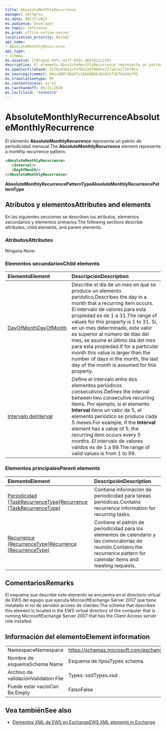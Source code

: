 ```yaml
---
title: AbsoluteMonthlyRecurrence
manager: sethgros
ms.date: 09/17/2015
ms.audience: Developer
ms.topic: reference
ms.prod: office-online-server
localization_priority: Normal
api_name:
- AbsoluteMonthlyRecurrence
api_type:
- schema
ms.assetid: 178fa0ae-9dfc-417f-933c-d657d31c2161
description: El elemento AbsoluteMonthlyRecurrence representa un patrón de periodicidad mensual.
ms.openlocfilehash: 3176cd30a1cfe7b2310f960ce377ab7a277e795a
ms.sourcegitcommit: 88ec988f2bb67c1866d06b361615f3674a24e795
ms.translationtype: MT
ms.contentlocale: es-ES
ms.lasthandoff: 05/31/2020
ms.locfileid: "44460438"
---
```

# <a name="absolutemonthlyrecurrence"></a><span data-ttu-id="dc272-103">AbsoluteMonthlyRecurrence</span><span class="sxs-lookup"><span data-stu-id="dc272-103">AbsoluteMonthlyRecurrence</span></span>

<span data-ttu-id="dc272-104">El elemento **AbsoluteMonthlyRecurrence** representa un patrón de periodicidad mensual.</span><span class="sxs-lookup"><span data-stu-id="dc272-104">The **AbsoluteMonthlyRecurrence** element represents a monthly recurrence pattern.</span></span> 
  
```xml
<AbsoluteMonthlyRecurrence>
   <Interval/>
   <DayOfMonth/>
</AbsoluteMonthlyRecurrence>
```

 <span data-ttu-id="dc272-105">**AbsoluteMonthlyRecurrencePatternType**</span><span class="sxs-lookup"><span data-stu-id="dc272-105">**AbsoluteMonthlyRecurrencePatternType**</span></span>
## <a name="attributes-and-elements"></a><span data-ttu-id="dc272-106">Atributos y elementos</span><span class="sxs-lookup"><span data-stu-id="dc272-106">Attributes and elements</span></span>

<span data-ttu-id="dc272-107">En las siguientes secciones se describen los atributos, elementos secundarios y elementos primarios.</span><span class="sxs-lookup"><span data-stu-id="dc272-107">The following sections describe attributes, child elements, and parent elements.</span></span>
  
### <a name="attributes"></a><span data-ttu-id="dc272-108">Atributos</span><span class="sxs-lookup"><span data-stu-id="dc272-108">Attributes</span></span>

<span data-ttu-id="dc272-109">Ninguna.</span><span class="sxs-lookup"><span data-stu-id="dc272-109">None.</span></span>
  
### <a name="child-elements"></a><span data-ttu-id="dc272-110">Elementos secundarios</span><span class="sxs-lookup"><span data-stu-id="dc272-110">Child elements</span></span>

|<span data-ttu-id="dc272-111">**Elemento**</span><span class="sxs-lookup"><span data-stu-id="dc272-111">**Element**</span></span>|<span data-ttu-id="dc272-112">**Descripción**</span><span class="sxs-lookup"><span data-stu-id="dc272-112">**Description**</span></span>|
|:-----|:-----|
|[<span data-ttu-id="dc272-113">DayOfMonth</span><span class="sxs-lookup"><span data-stu-id="dc272-113">DayOfMonth</span></span>](dayofmonth.md) <br/> |<span data-ttu-id="dc272-114">Describe el día de un mes en que se produce un elemento periódico.</span><span class="sxs-lookup"><span data-stu-id="dc272-114">Describes the day in a month that a recurring item occurs.</span></span> <span data-ttu-id="dc272-115">El intervalo de valores para esta propiedad es de 1 a 31.</span><span class="sxs-lookup"><span data-stu-id="dc272-115">The range of values for this property is 1 to 31.</span></span> <span data-ttu-id="dc272-116">Si, en un mes determinado, este valor es superior al número de días del mes, se asume el último día del mes para esta propiedad.</span><span class="sxs-lookup"><span data-stu-id="dc272-116">If for a particular month this value is larger than the number of days in the month, the last day of the month is assumed for this property.</span></span>  <br/> |
|[<span data-ttu-id="dc272-117">Intervalo de</span><span class="sxs-lookup"><span data-stu-id="dc272-117">Interval</span></span>](interval.md) <br/> |<span data-ttu-id="dc272-118">Define el intervalo entre dos elementos periódicos consecutivos.</span><span class="sxs-lookup"><span data-stu-id="dc272-118">Defines the interval between two consecutive recurring items.</span></span> <span data-ttu-id="dc272-119">Por ejemplo, si el elemento **Interval** tiene un valor de 5, el elemento periódico se produce cada 5 meses.</span><span class="sxs-lookup"><span data-stu-id="dc272-119">For example, if the **Interval** element has a value of 5, the recurring item occurs every 5 months.</span></span> <span data-ttu-id="dc272-120">El intervalo de valores válidos es de 1 a 99.</span><span class="sxs-lookup"><span data-stu-id="dc272-120">The range of valid values is from 1 to 99.</span></span>  <br/> |
   
### <a name="parent-elements"></a><span data-ttu-id="dc272-121">Elementos principales</span><span class="sxs-lookup"><span data-stu-id="dc272-121">Parent elements</span></span>

|<span data-ttu-id="dc272-122">**Elemento**</span><span class="sxs-lookup"><span data-stu-id="dc272-122">**Element**</span></span>|<span data-ttu-id="dc272-123">**Descripción**</span><span class="sxs-lookup"><span data-stu-id="dc272-123">**Description**</span></span>|
|:-----|:-----|
|[<span data-ttu-id="dc272-124">Periodicidad (TaskRecurrenceType)</span><span class="sxs-lookup"><span data-stu-id="dc272-124">Recurrence (TaskRecurrenceType)</span></span>](recurrence-taskrecurrencetype.md) <br/> |<span data-ttu-id="dc272-125">Contiene información de periodicidad para tareas periódicas.</span><span class="sxs-lookup"><span data-stu-id="dc272-125">Contains recurrence information for recurring tasks.</span></span>  <br/> |
|[<span data-ttu-id="dc272-126">Recurrence (RecurrenceType)</span><span class="sxs-lookup"><span data-stu-id="dc272-126">Recurrence (RecurrenceType)</span></span>](recurrence-recurrencetype.md) <br/> |<span data-ttu-id="dc272-127">Contiene el patrón de periodicidad para los elementos de calendario y las convocatorias de reunión.</span><span class="sxs-lookup"><span data-stu-id="dc272-127">Contains the recurrence pattern for calendar items and meeting requests.</span></span>  <br/> |
   
## <a name="remarks"></a><span data-ttu-id="dc272-128">Comentarios</span><span class="sxs-lookup"><span data-stu-id="dc272-128">Remarks</span></span>

<span data-ttu-id="dc272-129">El esquema que describe este elemento se encuentra en el directorio virtual de EWS del equipo que ejecuta MicrosoftExchange Server 2007 que tiene instalado el rol de servidor acceso de clientes.</span><span class="sxs-lookup"><span data-stu-id="dc272-129">The schema that describes this element is located in the EWS virtual directory of the computer that is running MicrosoftExchange Server 2007 that has the Client Access server role installed.</span></span>
  
## <a name="element-information"></a><span data-ttu-id="dc272-130">Información del elemento</span><span class="sxs-lookup"><span data-stu-id="dc272-130">Element information</span></span>

|||
|:-----|:-----|
|<span data-ttu-id="dc272-131">Namespace</span><span class="sxs-lookup"><span data-stu-id="dc272-131">Namespace</span></span>  <br/> |https://schemas.microsoft.com/exchange/services/2006/types  <br/> |
|<span data-ttu-id="dc272-132">Nombre de esquema</span><span class="sxs-lookup"><span data-stu-id="dc272-132">Schema Name</span></span>  <br/> |<span data-ttu-id="dc272-133">Esquema de tipos</span><span class="sxs-lookup"><span data-stu-id="dc272-133">Types schema</span></span>  <br/> |
|<span data-ttu-id="dc272-134">Archivo de validación</span><span class="sxs-lookup"><span data-stu-id="dc272-134">Validation File</span></span>  <br/> |<span data-ttu-id="dc272-135">Types. xsd</span><span class="sxs-lookup"><span data-stu-id="dc272-135">Types.xsd</span></span>  <br/> |
|<span data-ttu-id="dc272-136">Puede estar vacío</span><span class="sxs-lookup"><span data-stu-id="dc272-136">Can Be Empty</span></span>  <br/> |<span data-ttu-id="dc272-137">Falso</span><span class="sxs-lookup"><span data-stu-id="dc272-137">False</span></span>  <br/> |
   
## <a name="see-also"></a><span data-ttu-id="dc272-138">Vea también</span><span class="sxs-lookup"><span data-stu-id="dc272-138">See also</span></span>

- [<span data-ttu-id="dc272-139">Elementos XML de EWS en Exchange</span><span class="sxs-lookup"><span data-stu-id="dc272-139">EWS XML elements in Exchange</span></span>](ews-xml-elements-in-exchange.md)

